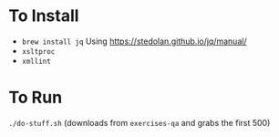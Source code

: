 # To Install

- `brew install jq`  Using https://stedolan.github.io/jq/manual/
- `xsltproc`
- `xmllint`

# To Run

`./do-stuff.sh`  (downloads from `exercises-qa` and grabs the first 500)

